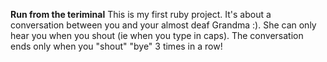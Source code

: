 **Run from the teriminal**
This is my first ruby project. It's about a conversation between you and your almost deaf Grandma :). She can only hear you when you shout (ie when you type in caps). The conversation ends only when you "shout" "bye" 3 times in a row!
